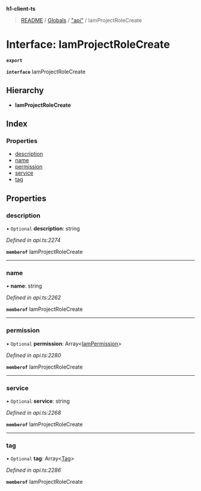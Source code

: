 **h1-client-ts**

> [README](../README.md) / [Globals](../globals.md) / ["api"](../modules/_api_.md) / IamProjectRoleCreate

# Interface: IamProjectRoleCreate

**`export`** 

**`interface`** IamProjectRoleCreate

## Hierarchy

* **IamProjectRoleCreate**

## Index

### Properties

* [description](_api_.iamprojectrolecreate.md#description)
* [name](_api_.iamprojectrolecreate.md#name)
* [permission](_api_.iamprojectrolecreate.md#permission)
* [service](_api_.iamprojectrolecreate.md#service)
* [tag](_api_.iamprojectrolecreate.md#tag)

## Properties

### description

• `Optional` **description**: string

*Defined in api.ts:2274*

**`memberof`** IamProjectRoleCreate

___

### name

•  **name**: string

*Defined in api.ts:2262*

**`memberof`** IamProjectRoleCreate

___

### permission

• `Optional` **permission**: Array\<[IamPermission](_api_.iampermission.md)>

*Defined in api.ts:2280*

**`memberof`** IamProjectRoleCreate

___

### service

• `Optional` **service**: string

*Defined in api.ts:2268*

**`memberof`** IamProjectRoleCreate

___

### tag

• `Optional` **tag**: Array\<[Tag](_api_.tag.md)>

*Defined in api.ts:2286*

**`memberof`** IamProjectRoleCreate
